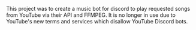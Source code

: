 This project was to create a music bot for discord to play requested songs from YouTube via their API and FFMPEG. It is no longer in use due to YouTube's new terms and services which disallow YouTube Discord bots.
